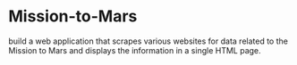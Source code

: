 # Mission-to-Mars
build a web application that scrapes various websites for data related to the Mission to Mars and displays the information in a single HTML page.
